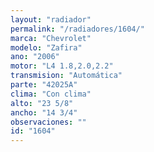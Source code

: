 ```yaml
---
layout: "radiador"
permalink: "/radiadores/1604/"
marca: "Chevrolet"
modelo: "Zafira"
ano: "2006"
motor: "L4 1.8,2.0,2.2"
transmision: "Automática"
parte: "42025A"
clima: "Con clima"
alto: "23 5/8"
ancho: "14 3/4"
observaciones: ""
id: "1604"
---
```


